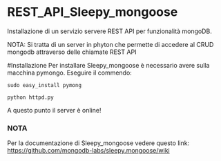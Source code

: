 # REST_API_Sleepy_mongoose
Installazione di un servizio servere REST API per funzionalità mongoDB.

NOTA: Si tratta di un server in phyton che permette di accedere al CRUD mongodb
attraverso delle chiamate REST API

#Installazione
Per installare Sleepy_mongoose è necessario avere sulla macchina pymongo. Eseguire il commendo:

<CODE>sudo easy_install pymong </CODE>

<CODE>python httpd.py</CODE>

<p>A questo punto il server è online!</p>


### NOTA
Per la documentazione di Sleepy_mongoose vedere questo link: https://github.com/mongodb-labs/sleepy.mongoose/wiki




